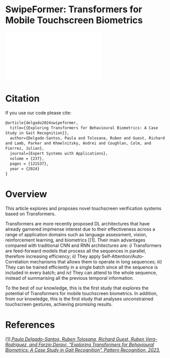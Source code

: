 # SwipeFormer: Transformers for Mobile Touchscreen Biometrics

![Header](./Images/SwipeFormer.pdf)

<!---# Welcome! 

In this page we provide all the necessary information to replicate the experimental protocol of SwipeFormer, a novel mobile touchscreen verification system based on
Transformers. --->

# Citation

If you use our code please cite:

```
@article{delgado2024swipeformer,
  title={{Exploring Transformers for Behavioural Biometrics: A Case Study in Gait Recognition}},
  author={Delgado-Santos, Paula and Tolosana, Ruben and Guest, Richard and Lamb, Parker and Khmelnitsky, Andrei and Coughlan, Colm, and Fierrez, Julian},
  journal={Expert Systems with Applications},
  volume = {237},
  pages = {121537},
  year = {2024}
}

```

# Overview

This article explores and proposes novel touchscreen verification systems based on Transformers.

Transformers are more recently proposed DL architectures that have already garnered impmense interest due to their effectiveness across a range of application domains such as language assessment, vision, reinforcement learning, and biometrics [\[1\]. Their main advantages compared with traditional CNN and RNN architectures are: *i)* Transformers are feed-forward models that process all the sequences in parallel, therefore increasing efficiency; *ii)* They apply Self-Attention/Auto-Correlation mechanisms that allows them to operate in long sequences; *iii)* They can be trained efficiently in a single batch since all the sequence is included in every batch; and *iv)* They can attend to the whole sequence, instead of summarising all the previous temporal information.

To the best of our knowledge, this is the first study that explores the potential of Transformers for mobile touchscreen biometrics. In addition, from our knowledge, this is the first study that analyses unconstrained touchscreen gestures, achieving promising results.


<!---# Benchmark Evaluation of SwipeFormer

We analyse the performance of SwipeFormer using the popular publicly available databases collected under constrained conditions: Frank DB \citep{frank2012touchalytics} and HuMIdb \citep{Acien2020b}. SwipeFormer achieves EER values of 11.0\% and 5.0\% on Frank DB and HuMIdb, respectively, outperforming previous state-of-the-art approaches.






over an evaluation set of *U* = 1000 subjects unseen in the training and validation phases. The metric chosen for evaluation is the Equal Error Rate (EER). 

We consider a fixed number of 15 acquisition sessions per subject. Out of these, we use a variable number of enrolment sessions (*E* = 1, 2, 5, 7, 10) in order to assess the performance adaptation of the system to reduced availability of enrolment data. Additionally, also the experiments are repeated changing the input sequence length, *L* = 30, 50, 70, 100, to evaluate the optimal keystroke sequence length.

The table below reports the results obtained by TypeFormer in comparison with two recently proposed keystroke verification studies. In [\[3\]](https://arxiv.org/abs/2212.13075), a different Transformer-based architecture was proposed as a preliminary version of the current work. In [\[4\]](https://ieeexplore.ieee.org/document/9539873), TypeNet, a Long Short Term Memory Recurrent Neural Network, was proposed.

The results contained in the table are expressed in terms of EER (%), and obtained according to the same experimental protocol, data subjects, and data acquisition sessions (corresponding to Table 2 in [\[1\]](https://arxiv.org/abs/2212.13075)). 

| Sequence Lenght *L* | Model | *E* = 1 | *E* = 2 | *E* = 5 | *E* = 7 | *E* = 10 |
| ---| --- | --- | --- | --- | --- | --- |
| 30 | TypeNet [\[4\]](https://ieeexplore.ieee.org/document/9539873) | 14.20 | 12.50 | 11.30 | 10.90 | 10.50 |
| 30 | **TypeFormer** [\[1\]](https://arxiv.org/abs/2212.13075) | **9.48** | **7.48** | **5.78** | **5.40** | **4.94** |
| 50 | TypeNet [\[4\]](https://ieeexplore.ieee.org/document/9539873) | 12.60 | 10.70 | 9.20 | 8.50 | 8.00 |
| 50 | Preliminary Transformer [\[3\]](https://arxiv.org/abs/2212.13075) | 6.99 | - | 3.84 | - | 3.15 |
| 50 | **TypeFormer** [\[1\]](https://arxiv.org/abs/2212.13075) | **6.17** | **4.57** | **3.25** | **2.86** | **2.54** |
| 70 | TypeNet [\[4\]](https://ieeexplore.ieee.org/document/9539873) | 11.30 | 9.50 | 7.80 | 7.20 | 6.80 |
| 70 | **TypeFormer** [\[1\]](https://arxiv.org/abs/2212.13075) | **6.44** | **5.08** | **3.72** | **3.30** | **2.96** |
| 100 | TypeNet [\[4\]](https://ieeexplore.ieee.org/document/9539873) | 10.70 | 8.90 | 7.30 | 6.60 | 6.30 |
| 100 | **TypeFormer** [\[1\]](https://arxiv.org/abs/2212.13075) | **8.00** | **6.29** | **4.79** | **4.40** | **3.90** |


# Experimental Protocol
The genuine and impostor score distributions are subject-specific. 

For each subject, genuine scores are obtained comparing the number enrolment sessions (*E*) with 5 verification sessions. The Euclidean distances are computed for each of the verification sessions with each of the *E* enrolment sessions, and then values are averaged over the enrolment sessions. Therefore, for each subject there are 5 genuine scores, one for each verification session. 

Concerning the impostor score distribution, for every other subject in the evaluation set, the averaged Euclidean distance value is obtained considering 1 verification session and the above-mentioned 5 enrolment sessions. Consequently, for each subject, there are 999 impostor scores. Based on such distributions, the EER score is calculated per subject, and all EER values are averaged across the entire evaluation set. 

# Data Subjects and Data Acquisition Sessions Used for Evaluation

For each subject, the enrolment sessions are the chosen in a orderly fashion from the first 10 sessions. For *E* = 1, the enrolment session chosen will be the first one. For *E* = 2, the enrolment sessions will be the first two, and so on. The verification sessions selected are always the last 5 sessions out of the 15 sessions per subject considered. 

All data sessions used for evaluation, separated by subject, are reported in the "TypeFormer_benchmark_sessions.json" file uploaded. Each key corresponds to a user identified by their "PARTICIPANT_ID" in the raw data of the Aalto Mobile Keystroke Database. For each user keys, each of the list elements correspond to the "TEST_SECTION_ID" of each of the acquisition sessions in the raw data.--->


# References

[\[1\] *Paula Delgado-Santos, Ruben Tolosana, Richard Guest, Ruben Vera-Rodriguez, and Farzin Deravi, “Exploring Transformers for Behavioural Biometrics: A Case Study in Gait Recognition”, Pattern Recognition, 2023.*]([https://arxiv.org/pdf/2206.01441.pdf](https://pdf.sciencedirectassets.com/272206/1-s2.0-S0031320323X00077/1-s2.0-S003132032300496X/main.pdf?X-Amz-Security-Token=IQoJb3JpZ2luX2VjEEgaCXVzLWVhc3QtMSJHMEUCIQCCocvuoqx6pHpsMajHKsapIgYsdMnsg0Zm8oSu18FKhwIgTtRjBkj8Ms8sXol54Z%2F%2Bv2JUI3MYMzBZkgkhOVk23JsqswUIERAFGgwwNTkwMDM1NDY4NjUiDK7E0WYvFr14BsG0wCqQBV3o7DlNDpeC5achVrXQhncs6naaqvzv7DgyHmkW226XjiUSxBD%2Fh7zyAbDcU7y0o8hoA2yKWNkPUpF18SR9%2FDogFWsTWngesIafC%2FR%2BEfq7a3EBfRBxLccJsJEsktT5UGW5KyXIrA67czgNOy%2FCTTjcJztkSdewtGJE6cUjeYrOYXgsyxWGvW4YsY5FApJsTOL01ii3pUNlFVMkhjINEYp4vw%2FTx8bhLZ4w%2B78eb2OEY5NDZ428UtiPjKrx4zO6PuEkt61TLPS7eIyX4%2B%2F1OCMB3hexEtwcvZrnQVL8mcEBh3sLf5mwaflDc5SFmCYjFJhEf1gODgVdxeU3KTq58pjm%2BdPn78kyZNDTmY%2FaVINACEVPiVX0uw%2Bm%2FUopZgN0jjneNufKM8E9wSUZNdrTDNM3qE6vA5tv%2FrP%2BgX2hY6DXtl27jQJoGMvNq8VU5kzOqYmmAkJkF%2Fug%2BucltEYxDy9vbBYP21QxQ8aL1%2B6iEvFLFwPec5BMLaC4x04uGo3IaXhf96gh6krPHJY9i83Le2NIbEMVdVSH2eRdqM4gnwgDqIRtJ6GRpilLnWYydsrE95PH1tkJmlnvE5iHTrGEL8r3WQua3HNU61OJBcXwdgSdlb4KaJs49sr%2FL%2FkQswzEmciIt1T%2BJAlE%2FHBmc69CwdVAiV0XD7wfZ%2Bf2NHf8%2BI7jZYkzqvpaBUbXg3dJ6Le4bxSqCfKiLYdBZrMxvv%2BvdzD3DGuk10irxs%2FbKnq1g8SWFEmhYvhY0rFfPRoUYZHSQxKWfisRE6ORlWT3OOsUzTKG99DQlLuWfe%2Be%2B1x5JXFAKdJyJMohFIKrFxSK3HSECjmLSazGbfQzOmOc8chCKDKuYqkWVjKtotZUCKZWEBawMK7H4q0GOrEBJQoj4ZX%2BSVY8xVfzxlqrNX%2FKXN7b2pf9yZEdcRxDTheO3IVpeTM4JO%2B6t%2BdRyh05AlpWlljZf3aJhO%2FlpeuvNHen2bgreaAWrYqb2QUmXb0brLJj%2BD4EtTMpD2gBlmkIi4Uph7m0ZSy%2BbPvtLFm20fbvj6hyP2fIk9VMublzOIufntYbnYk%2FU3hJwI5nIPXzLWPXi2PYVe2ew3ViY0eFjSBAw43%2FNe3HRcfKjZV6B96m&X-Amz-Algorithm=AWS4-HMAC-SHA256&X-Amz-Date=20240130T090122Z&X-Amz-SignedHeaders=host&X-Amz-Expires=300&X-Amz-Credential=ASIAQ3PHCVTY2YYTQYVZ%2F20240130%2Fus-east-1%2Fs3%2Faws4_request&X-Amz-Signature=3b9c22c0c98516f7f09a8f36c51b9e5c215114d376de4e34b035036fe65166b7&hash=e0fc10cc486343067b449755b2f2518854d92f9dc0e327bab92aece86f1a8db9&host=68042c943591013ac2b2430a89b270f6af2c76d8dfd086a07176afe7c76c2c61&pii=S003132032300496X&tid=spdf-db5bdabe-efb8-468d-895b-32e91947ea65&sid=5c4f23459c59d4498778e160df8b60b6080dgxrqb&type=client&tsoh=d3d3LnNjaWVuY2VkaXJlY3QuY29t&ua=071c5d56025f5e570e&rr=84d887a649e68000&cc=es)https://pdf.sciencedirectassets.com/272206/1-s2.0-S0031320323X00077/1-s2.0-S003132032300496X/main.pdf?X-Amz-Security-Token=IQoJb3JpZ2luX2VjEEgaCXVzLWVhc3QtMSJHMEUCIQCCocvuoqx6pHpsMajHKsapIgYsdMnsg0Zm8oSu18FKhwIgTtRjBkj8Ms8sXol54Z%2F%2Bv2JUI3MYMzBZkgkhOVk23JsqswUIERAFGgwwNTkwMDM1NDY4NjUiDK7E0WYvFr14BsG0wCqQBV3o7DlNDpeC5achVrXQhncs6naaqvzv7DgyHmkW226XjiUSxBD%2Fh7zyAbDcU7y0o8hoA2yKWNkPUpF18SR9%2FDogFWsTWngesIafC%2FR%2BEfq7a3EBfRBxLccJsJEsktT5UGW5KyXIrA67czgNOy%2FCTTjcJztkSdewtGJE6cUjeYrOYXgsyxWGvW4YsY5FApJsTOL01ii3pUNlFVMkhjINEYp4vw%2FTx8bhLZ4w%2B78eb2OEY5NDZ428UtiPjKrx4zO6PuEkt61TLPS7eIyX4%2B%2F1OCMB3hexEtwcvZrnQVL8mcEBh3sLf5mwaflDc5SFmCYjFJhEf1gODgVdxeU3KTq58pjm%2BdPn78kyZNDTmY%2FaVINACEVPiVX0uw%2Bm%2FUopZgN0jjneNufKM8E9wSUZNdrTDNM3qE6vA5tv%2FrP%2BgX2hY6DXtl27jQJoGMvNq8VU5kzOqYmmAkJkF%2Fug%2BucltEYxDy9vbBYP21QxQ8aL1%2B6iEvFLFwPec5BMLaC4x04uGo3IaXhf96gh6krPHJY9i83Le2NIbEMVdVSH2eRdqM4gnwgDqIRtJ6GRpilLnWYydsrE95PH1tkJmlnvE5iHTrGEL8r3WQua3HNU61OJBcXwdgSdlb4KaJs49sr%2FL%2FkQswzEmciIt1T%2BJAlE%2FHBmc69CwdVAiV0XD7wfZ%2Bf2NHf8%2BI7jZYkzqvpaBUbXg3dJ6Le4bxSqCfKiLYdBZrMxvv%2BvdzD3DGuk10irxs%2FbKnq1g8SWFEmhYvhY0rFfPRoUYZHSQxKWfisRE6ORlWT3OOsUzTKG99DQlLuWfe%2Be%2B1x5JXFAKdJyJMohFIKrFxSK3HSECjmLSazGbfQzOmOc8chCKDKuYqkWVjKtotZUCKZWEBawMK7H4q0GOrEBJQoj4ZX%2BSVY8xVfzxlqrNX%2FKXN7b2pf9yZEdcRxDTheO3IVpeTM4JO%2B6t%2BdRyh05AlpWlljZf3aJhO%2FlpeuvNHen2bgreaAWrYqb2QUmXb0brLJj%2BD4EtTMpD2gBlmkIi4Uph7m0ZSy%2BbPvtLFm20fbvj6hyP2fIk9VMublzOIufntYbnYk%2FU3hJwI5nIPXzLWPXi2PYVe2ew3ViY0eFjSBAw43%2FNe3HRcfKjZV6B96m&X-Amz-Algorithm=AWS4-HMAC-SHA256&X-Amz-Date=20240130T090122Z&X-Amz-SignedHeaders=host&X-Amz-Expires=300&X-Amz-Credential=ASIAQ3PHCVTY2YYTQYVZ%2F20240130%2Fus-east-1%2Fs3%2Faws4_request&X-Amz-Signature=3b9c22c0c98516f7f09a8f36c51b9e5c215114d376de4e34b035036fe65166b7&hash=e0fc10cc486343067b449755b2f2518854d92f9dc0e327bab92aece86f1a8db9&host=68042c943591013ac2b2430a89b270f6af2c76d8dfd086a07176afe7c76c2c61&pii=S003132032300496X&tid=spdf-db5bdabe-efb8-468d-895b-32e91947ea65&sid=5c4f23459c59d4498778e160df8b60b6080dgxrqb&type=client&tsoh=d3d3LnNjaWVuY2VkaXJlY3QuY29t&ua=071c5d56025f5e570e&rr=84d887a649e68000&cc=es)

<!---#[\[2\] *Q. Zou, Y. Wang, Q. Wang, Y. Zhao, Q. Li, Deep Learning-based Gait Recognition using Smartphones in the Wild, IEEE Transactions on Information Forensics and Security 15 (2020) 3197–3212*](https://ieeexplore.ieee.org/stamp/stamp.jsp?tp=&arnumber=9056812)

[\[3\] *GT. T. Ngo, Y. Makihara, H. Nagahara, Y. Mukaigawa, Y. Yagi, The Largest Inertial Sensor-based Gait Database and Performance Evaluation of Gait-based Personal Authentication, Pattern Recognition 47 (1) (2014) 228–237*](https://www.sciencedirect.com/science/article/pii/S003132031300280X)

[\[4\] *B. Li, W. Cui, W. Wang, L. Zhang, Z. Chen, M. Wu, Two-stream Convolution Augmented Transformer for Human Activity Recognition, in: Proc. AAAI Conference on Artificial Intelligence, 2021*](https://ojs.aaai.org/index.php/AAAI/article/view/16103)

[\[5\] *H. Wu, J. Xu, J. Wang, M. Long, Autoformer: Decomposition Transformers with Auto-Correlation for Long-Term
Series Forecasting, in: Proc. Advances in Neural Information Processing Systems, 2021.*](https://proceedings.neurips.cc/paper_files/paper/2021/file/bcc0d400288793e8bdcd7c19a8ac0c2b-Paper.pdf)

[\[6\] *D. Hutchins, I. Schlag, Y. Wu, E. Dyer, B. Neyshabur, Block-Recurrent Transformers, in: Proc. Advances in Neural Information Processing Systems, 2022*](https://proceedings.neurips.cc/paper_files/paper/2022/file/d6e0bbb9fc3f4c10950052ec2359355c-Paper-Conference.pdf)

[\[7\] *A. Vaswani, N. Shazeer, N. Parmar, J. Uszkoreit, L. Jones, A. N. Gomez, L. Kaiser, I. Polosukhin, Attention is All
you Need, in: Proc. Advances in Neural Information Processing Systems, Vol. 30, 2017*](https://proceedings.neurips.cc/paper_files/paper/2017/file/3f5ee243547dee91fbd053c1c4a845aa-Paper.pdf)




**Contact: [paula.delgado-de-santos@kent.ac.uk](mailto:paula.delgado-de-santos@kent.ac.uk)**
